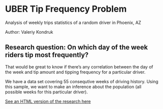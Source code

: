 # UBER Tip Frequency Problem

Analysis of weekly trips statistics of a random driver in Phoenix, AZ

Author: Valeriy Kondruk

## Research question: On which day of the week riders tip most frequently?

That would be great to know if there’s any correlation between the day of the week and tip amount and tipping frequency for a particular driver.

We have a data set covering 55 consequtive weeks of driving history. Using this sample, we want to make an inference about the population (all possible weeks for this particular driver).

[See an HTML version of the research here](http://vkjet.github.io/UBER/uber.html)
